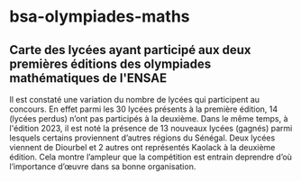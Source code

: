# bsa-olympiades-maths
## Carte des lycées ayant participé aux deux premières éditions des olympiades mathématiques de l'ENSAE
Il est constaté une variation du nombre de lycées qui participent au concours. En effet parmi les 30 lycées présents à la première édition, 14 (lycées perdus) n’ont pas
participés à la deuxième. Dans le même temps, à l'édition 2023, il est noté la présence de 13 nouveaux lycées (gagnés) parmi lesquels certains proviennent d’autres
régions du Sénégal. Deux lycées viennent de Diourbel et 2 autres ont représentés Kaolack à la deuxième édition. Cela montre l’ampleur que la compétition est entrain
deprendre d’où l’importance d’œuvre dans sa bonne organisation.
